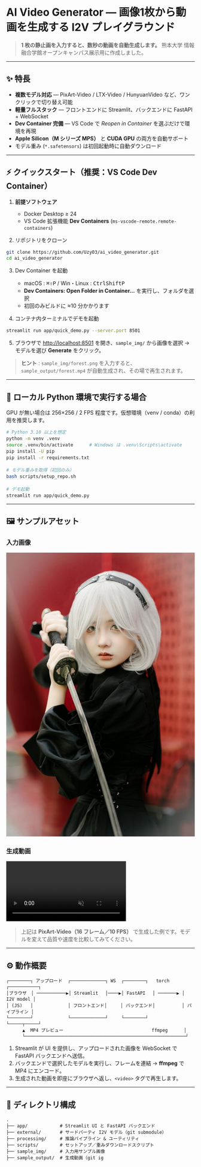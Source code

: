 # AI Video Generator — 画像1枚から動画を生成する I2V プレイグラウンド

> **1 枚の静止画を入力すると、数秒の動画を自動生成します。**
> 熊本大学 情報融合学館オープンキャンパス展示用に作成しました。

---

## ✨ 特長

* **複数モデル対応** — PixArt-Video / LTX-Video / HunyuanVideo など、ワンクリックで切り替え可能
* **軽量フルスタック** — フロントエンドに Streamlit、バックエンドに FastAPI + WebSocket
* **Dev Container 完備** — VS Code で *Reopen in Container* を選ぶだけで環境を再現
* **Apple Silicon（M シリーズ MPS）** と **CUDA GPU** の両方を自動サポート
* モデル重み (`*.safetensors`) は初回起動時に自動ダウンロード

---

## ⚡ クイックスタート（推奨：VS Code Dev Container）

1. **前提ソフトウェア**

   * Docker Desktop ≥ 24
   * VS Code 拡張機能 **Dev Containers** (`ms-vscode-remote.remote-containers`)
2. リポジトリをクローン

```bash
git clone https://github.com/Uzy03/ai_video_generator.git
cd ai_video_generator
```

3. Dev Container を起動

   * macOS : <kbd>⌘</kbd><kbd>⇧</kbd><kbd>P</kbd> / Win・Linux : <kbd>Ctrl</kbd><kbd>Shift</kbd><kbd>P</kbd>
   * **Dev Containers: Open Folder in Container…** を実行し、フォルダを選択
   * 初回のみビルドに ≈10 分かかります
4. コンテナ内ターミナルでデモを起動

```bash
streamlit run app/quick_demo.py --server.port 8501
```

5. ブラウザで [http://localhost:8501](http://localhost:8501) を開き、`sample_img/` から画像を選択 → モデルを選び **Generate** をクリック。

> **ヒント** : `sample_img/forest.png` を入力すると、`sample_output/forest.mp4` が自動生成され、その場で再生されます。

---

## 🐍 ローカル Python 環境で実行する場合

GPU が無い場合は 256×256 / 2 FPS 程度です。仮想環境（venv / conda）の利用を推奨します。

```bash
# Python 3.10 以上を想定
python -m venv .venv
source .venv/bin/activate      # Windows は .venv\Scripts\activate
pip install -U pip
pip install -r requirements.txt

# モデル重みを取得（初回のみ）
bash scripts/setup_repo.sh

# デモ起動
streamlit run app/quick_demo.py
```

---

## 🖼️ サンプルアセット

### 入力画像
![入力画像](sample_img/https---qiita-image-store.s3.ap-northeast-1.amazonaws.com-0-235259-92fc9bcb-49cd-4d54-b4ee-912e9da590c1.jpeg)

### 生成動画
<video src="https://raw.githubusercontent.com/Uzy03/ai_video_generator/main/sample_output/video_output_0_a-young-girl-bravely-and_171198_544x448x113_0.mp4"
       width="320" controls loop muted>
  お使いのブラウザは video タグをサポートしていません。
</video>


> 上記は **PixArt-Video（16 フレーム／10 FPS）** で生成した例です。モデルを変えて品質や速度を比較してみてください。

---

## ⚙️ 動作概要

```text
┌────────┐ アップロード  ┌─────────────┐ WS  ┌────────┐   torch   ┌───────────┐
│ブラウザ　│ ───────────▶│ Streamlit 　│────▶│ FastAPI 　│ ───────▶ │ I2V model │
│ (JS)   │             │ フロントエンド│     │ バックエンド│          │ パイプライン │
└────────┘             └─────────────┘     └────────┘          └─────┬─────┘
      ▲  MP4 プレビュー                                 ffmpeg      │
      └────────────────────────────────────────────────────────────┘
```

1. Streamlit が UI を提供し、アップロードされた画像を WebSocket で FastAPI バックエンドへ送信。
2. バックエンドで選択したモデルを実行し、フレームを連結 → **ffmpeg** で MP4 にエンコード。
3. 生成された動画を即座にブラウザへ返し、`<video>` タグで再生します。

---

## 📂 ディレクトリ構成

```text
.
├── app/            # Streamlit UI と FastAPI バックエンド
├── external/       # サードパーティ I2V モデル（git submodule）
├── processing/     # 推論パイプライン & ユーティリティ
├── scripts/        # セットアップ／重みダウンロードスクリプト
├── sample_img/     # 入力用サンプル画像
├── sample_output/  # 生成動画（git ig
```
